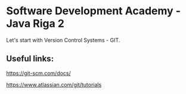 # Software Development Academy - Java Riga 2

Let's start with Version Control Systems - GIT.

## Useful links:

https://git-scm.com/docs/

https://www.atlassian.com/git/tutorials
